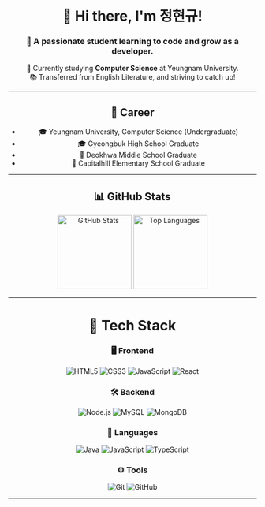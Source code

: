 <div align="center">

# 👋 Hi there, I'm **정현규**!  
### 🚀 A passionate student learning to code and grow as a developer.

🌱 Currently studying **Computer Science** at Yeungnam University.  
📚 Transferred from English Literature, and striving to catch up!  

</div>

---

<div align="center">

## 📜 **Career**
- 🎓 Yeungnam University, Computer Science (Undergraduate)  
- 🎓 Gyeongbuk High School Graduate  
- 🏫 Deokhwa Middle School Graduate  
- 🏫 Capitalhill Elementary School Graduate  

</div>

---

<div align="center">

## 📊 **GitHub Stats**
<img src="https://github-readme-stats.vercel.app/api?username=BBangGy&show_icons=true&theme=radical" alt="GitHub Stats" height="150px"/>
<img src="https://github-readme-stats.vercel.app/api/top-langs/?username=BBangGy&layout=compact&theme=radical" alt="Top Languages" height="150px"/>

</div>

---

<div align="center">

# 🚀 **Tech Stack**

### 🖥️ Frontend
<p>
  <img src="https://img.shields.io/badge/HTML5-E34F26?style=for-the-badge&logo=html5&logoColor=white" alt="HTML5"/>
  <img src="https://img.shields.io/badge/CSS3-1572B6?style=for-the-badge&logo=css3&logoColor=white" alt="CSS3"/>
  <img src="https://img.shields.io/badge/JavaScript-F7DF1E?style=for-the-badge&logo=javascript&logoColor=black" alt="JavaScript"/>
  <img src="https://img.shields.io/badge/React-61DAFB?style=for-the-badge&logo=react&logoColor=black" alt="React"/>
</p>

### 🛠️ Backend
<p>
  <img src="https://img.shields.io/badge/Node.js-339933?style=for-the-badge&logo=node.js&logoColor=white" alt="Node.js"/>
  <img src="https://img.shields.io/badge/MySQL-4479A1?style=for-the-badge&logo=mysql&logoColor=white" alt="MySQL"/>
  <img src="https://img.shields.io/badge/MongoDB-47A248?style=for-the-badge&logo=mongodb&logoColor=white" alt="MongoDB"/>
</p>

### 🔧 Languages
<p>
  <img src="https://img.shields.io/badge/Java-007396?style=for-the-badge&logo=java&logoColor=white" alt="Java"/>
  <img src="https://img.shields.io/badge/JavaScript-F7DF1E?style=for-the-badge&logo=javascript&logoColor=black" alt="JavaScript"/>
  <img src="https://img.shields.io/badge/TypeScript-3178C6?style=for-the-badge&logo=typescript&logoColor=white" alt="TypeScript"/>
</p>

### ⚙️ Tools
<p>
  <img src="https://img.shields.io/badge/Git-F05032?style=for-the-badge&logo=git&logoColor=white" alt="Git"/>
  <img src="https://img.shields.io/badge/GitHub-181717?style=for-the-badge&logo=github&logoColor=white" alt="GitHub"/>
</p>

</div>

---

<div align="center">


</div>
